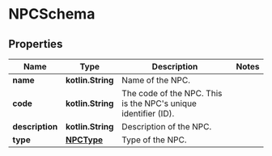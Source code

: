 
# NPCSchema

## Properties
Name | Type | Description | Notes
------------ | ------------- | ------------- | -------------
**name** | **kotlin.String** | Name of the NPC. | 
**code** | **kotlin.String** | The code of the NPC. This is the NPC&#39;s unique identifier (ID). | 
**description** | **kotlin.String** | Description of the NPC. | 
**type** | [**NPCType**](NPCType.md) | Type of the NPC. | 



